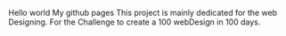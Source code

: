 
Hello world
My github pages
	This project is mainly dedicated for the web Designing. For the Challenge to create a 100 webDesign in 100 days.



